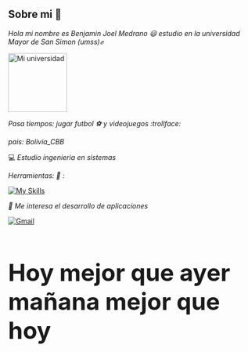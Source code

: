 ## Sobre mi 👋


*Hola mi nombre es Benjamin Joel Medrano :smiley: estudio en la universidad Mayor de San Simon (umss):fist:*



<img src="https://yt3.googleusercontent.com/ytc/AIdro_kBVqGn-PautfZs3UW8F-q5-5K8x4zGwnIY2Ng6WScasw=s900-c-k-c0x00ffffff-no-rj" alt="Mi universidad" width="120"/>

*Pasa tiempos: jugar futbol :soccer: y videojuegos :trollface:*

*pais: Bolivia_CBB*

:computer: *Estudio ingenieria en sistemas*

*Herramientas: :file_folder: :*



[![My Skills](https://skillicons.dev/icons?i=java,github,powershell)](https://skillicons.dev)

*:bell: Me interesa el desarrollo de aplicaciones*


[![Gmail](https://img.shields.io/badge/Gmail-D14836?style=for-the-badge&logo=gmail&logoColor=white)](mailto:joel.64jo@gmail.com)



<h1 style="font-size: 48px;">Hoy mejor que ayer mañana mejor que hoy  </h1>



